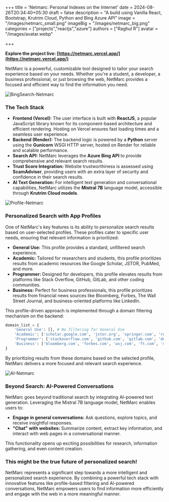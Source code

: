 +++
title = 'Netmarc: Personal Indexes on the Internet'
date = 2024-08-26T20:34:40+05:30
draft = false
description = "A build using Vanilla React, Bootstrap, Krutrim Cloud, Python and Bing Azure API"
image = "/images/netmarc_small.png"
imageBig = "/images/netmarc_big.png"
categories = ["projects","reactjs","azure"]
authors = ["Raghul R"]
avatar = "/images/avatar.webp"

+++

**Explore the project live: [https://netmarc.vercel.app/](https://netmarc.vercel.app/)**

NetMarc is a powerful, customizable tool designed to tailor your search experience based on your needs. Whether you're a student, a developer, a business professional, or just browsing the web, NetMarc provides a focused and efficient way to find the information you need. 

![BingSearch-Netmarc](/images/netmarc_3.png)

### The Tech Stack

* **Frontend (Vercel):** The user interface is built with **ReactJS**, a popular JavaScript library known for its component-based architecture and efficient rendering. Hosting on Vercel ensures fast loading times and a seamless user experience.
* **Backend (Render):** The backend logic is powered by a **Python** server using the **Gunicorn** WSGI HTTP server, hosted on Render for reliable and scalable performance.
* **Search API:**  NetMarc leverages the **Azure Bing API** to provide comprehensive and relevant search results.
* **Trust Score Integration:**  Website trustworthiness is assessed using **ScamAdviser**, providing users with an extra layer of security and confidence in their search results.
* **AI Text Generation:**  For intelligent text generation and conversational capabilities, NetMarc utilizes the **Mistral 7B** language model, accessible through **Krutrim Cloud models**.

![Profile-Netmarc](/images/netmarc_1.png)

### Personalized Search with App Profiles

One of NetMarc's key features is its ability to personalize search results based on user-selected profiles. These profiles cater to specific user needs, ensuring that relevant information is prioritized:

* **General Use:** This profile provides a standard, unfiltered search experience.
* **Academic:** Tailored for researchers and students, this profile prioritizes results from academic resources like Google Scholar, JSTOR, PubMed, and more.
* **Programmer:** Designed for developers, this profile elevates results from platforms like Stack Overflow, GitHub, GitLab, and other coding communities.
* **Business:** Perfect for business professionals, this profile prioritizes results from financial news sources like Bloomberg, Forbes, The Wall Street Journal, and business-oriented platforms like LinkedIn.

This profile-driven approach is implemented through a domain filtering mechanism on the backend:

```python
domain_list = {
    'General Use': [], # No filtering for General Use
    'Academic': ['scholar.google.com', 'jstor.org', 'springer.com', 'researchgate.net', 'academia.edu', 'arxiv.org', 'pubmed.ncbi.nlm.nih.gov', 'ieee.org', 'cambridge.org', 'edx.org', 'coursera.org'],
    'Programmer': ['stackoverflow.com', 'github.com', 'gitlab.com', 'dev.to', 'hackerrank.com', 'leetcode.com', 'medium.com', 'daily.dev', 'reddit.com', 'freecodecamp.org', 'dzone.com'],
    'Business': ['bloomberg.com', 'forbes.com', 'wsj.com', 'ft.com', 'marketwatch.com', 'nasdaq.com', 'businessinsider.com', 'hbr.org', 'inc.com', 'economist.com', 'linkedin.com', 'cnbc.com']
}
```

By prioritizing results from these domains based on the selected profile, NetMarc delivers a more focused and relevant search experience.

![AI-Netmarc](/images/netmarc_2.png)

### Beyond Search: AI-Powered Conversations

NetMarc goes beyond traditional search by integrating AI-powered text generation. Leveraging the Mistral 7B language model, NetMarc enables users to:

* **Engage in general conversations:** Ask questions, explore topics, and receive insightful responses.
* **"Chat" with websites:** Summarize content, extract key information, and interact with web pages in a conversational manner.

This functionality opens up exciting possibilities for research, information gathering, and even content creation.

### This might be the true future of personalized search!

NetMarc represents a significant step towards a more intelligent and personalized search experience. By combining a powerful tech stack with innovative features like profile-based filtering and AI-powered conversations, NetMarc empowers users to find information more efficiently and engage with the web in a more meaningful manner. 
